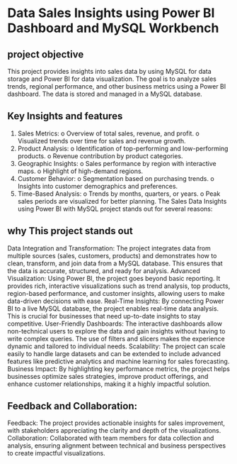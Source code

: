 # Data Sales Insights using Power BI Dashboard and MySQL Workbench
## project objective
This project provides insights into sales data by using MySQL for data storage and Power BI for data visualization. The goal is to analyze sales trends, regional performance, and other business metrics using a Power BI dashboard. The data is stored and managed in a MySQL database.
## Key Insights and features
1.	Sales Metrics:
o	Overview of total sales, revenue, and profit.
o	Visualized trends over time for sales and revenue growth.
2.	Product Analysis:
o	Identification of top-performing and low-performing products.
o	Revenue contribution by product categories.
3.	Geographic Insights:
o	Sales performance by region with interactive maps.
o	Highlight of high-demand regions.
4.	Customer Behavior:
o	Segmentation based on purchasing trends.
o	Insights into customer demographics and preferences.
5.	Time-Based Analysis:
o	Trends by months, quarters, or years.
o	Peak sales periods are visualized for better planning.
The Sales Data Insights using Power BI with MySQL project stands out for several reasons:
## why This project stands out
Data Integration and Transformation: The project integrates data from multiple sources (sales, customers, products) and demonstrates how to clean, transform, and join data from a MySQL database. This ensures that the data is accurate, structured, and ready for analysis.
Advanced Visualization: Using Power BI, the project goes beyond basic reporting. It provides rich, interactive visualizations such as trend analysis, top products, region-based performance, and customer insights, allowing users to make data-driven decisions with ease.
Real-Time Insights: By connecting Power BI to a live MySQL database, the project enables real-time data analysis. This is crucial for businesses that need up-to-date insights to stay competitive.
User-Friendly Dashboards: The interactive dashboards allow non-technical users to explore the data and gain insights without having to write complex queries. The use of filters and slicers makes the experience dynamic and tailored to individual needs.
Scalability: The project can scale easily to handle large datasets and can be extended to include advanced features like predictive analytics and machine learning for sales forecasting.
Business Impact: By highlighting key performance metrics, the project helps businesses optimize sales strategies, improve product offerings, and enhance customer relationships, making it a highly impactful solution.


## Feedback and Collaboration:
Feedback: The project provides actionable insights for sales improvement, with stakeholders appreciating the clarity and depth of the visualizations.
Collaboration: Collaborated with team members for data collection and analysis, ensuring alignment between technical and business perspectives to create impactful visualizations.
